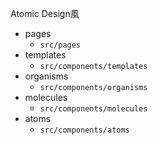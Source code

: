 Atomic Design風

- pages
    - `src/pages`
- templates
  - `src/components/templates`
- organisms
  - `src/components/organisms`
- molecules
  - `src/components/molecules`
- atoms
  - `src/components/atoms`

